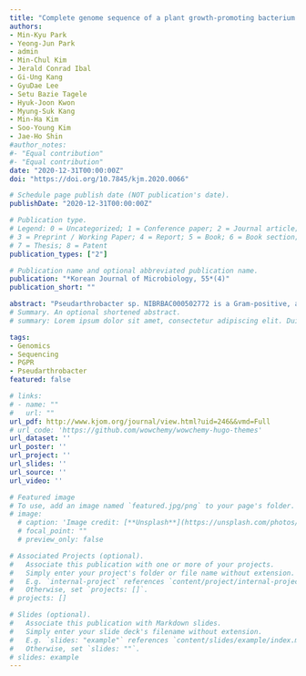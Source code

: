 ```yaml
---
title: "Complete genome sequence of a plant growth-promoting bacterium Pseudarthrobacter sp. NIBRBAC000502772, isolated from shooting range soil in the Republic of Korea"
authors:
- Min-Kyu Park
- Yeong-Jun Park
- admin
- Min-Chul Kim
- Jerald Conrad Ibal
- Gi-Ung Kang
- GyuDae Lee
- Setu Bazie Tagele
- Hyuk-Joon Kwon
- Myung-Suk Kang
- Min-Ha Kim
- Soo-Young Kim
- Jae-Ho Shin
#author_notes:
#- "Equal contribution"
#- "Equal contribution"
date: "2020-12-31T00:00:00Z"
doi: "https://doi.org/10.7845/kjm.2020.0066"

# Schedule page publish date (NOT publication's date).
publishDate: "2020-12-31T00:00:00Z"

# Publication type.
# Legend: 0 = Uncategorized; 1 = Conference paper; 2 = Journal article;
# 3 = Preprint / Working Paper; 4 = Report; 5 = Book; 6 = Book section;
# 7 = Thesis; 8 = Patent
publication_types: ["2"]

# Publication name and optional abbreviated publication name.
publication: "*Korean Journal of Microbiology, 55*(4)"
publication_short: ""

abstract: "Pseudarthrobacter sp. NIBRBAC000502772 is a Gram-positive, aerobic, rod-shaped, auxin-producing bacterium that was isolated from the soil of a shooting range in Hongcheon, in the Republic of Korea. The whole genome of the strain is 4,803,563 bp in length, with 65.01% G + C content and 4,450 genes. The strain contains genes related to auxin biosynthesis and heavy metal resistance. In addition, it has been found to contain genes related to denitrification of nitrite and nitrate."
# Summary. An optional shortened abstract.
# summary: Lorem ipsum dolor sit amet, consectetur adipiscing elit. Duis posuere tellus ac convallis placerat. Proin tincidunt magna sed ex sollicitudin condimentum.

tags:
- Genomics
- Sequencing
- PGPR
- Pseudarthrobacter
featured: false

# links:
# - name: ""
#   url: ""
url_pdf: http://www.kjom.org/journal/view.html?uid=246&&vmd=Full
# url_code: 'https://github.com/wowchemy/wowchemy-hugo-themes'
url_dataset: ''
url_poster: ''
url_project: ''
url_slides: ''
url_source: ''
url_video: ''

# Featured image
# To use, add an image named `featured.jpg/png` to your page's folder. 
# image:
  # caption: 'Image credit: [**Unsplash**](https://unsplash.com/photos/jdD8gXaTZsc)'
  # focal_point: ""
  # preview_only: false

# Associated Projects (optional).
#   Associate this publication with one or more of your projects.
#   Simply enter your project's folder or file name without extension.
#   E.g. `internal-project` references `content/project/internal-project/index.md`.
#   Otherwise, set `projects: []`.
# projects: []

# Slides (optional).
#   Associate this publication with Markdown slides.
#   Simply enter your slide deck's filename without extension.
#   E.g. `slides: "example"` references `content/slides/example/index.md`.
#   Otherwise, set `slides: ""`.
# slides: example
---
```

